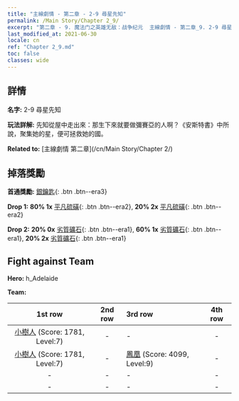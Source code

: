 ```yaml
---
title: "主線劇情 - 第二章 - 2-9 尋星先知"
permalink: /Main Story/Chapter 2_9/
excerpt: "第二章 - 9. 魔法门之英雄无敌：战争纪元  主線劇情 - 第二章_9. 2-9 尋星先知"
last_modified_at: 2021-06-30
locale: cn
ref: "Chapter 2_9.md"
toc: false
classes: wide
---
```


## 詳情

 **名字:** 2-9 尋星先知

 **玩法詳解:** 先知從屋中走出來：那生下來就要做彌賽亞的人啊？《安斯特書》中所說，聚集她的星，便可拯救她的國。

 **Related to:** [主線劇情 第二章](/cn/Main Story/Chapter 2/)

## 掉落獎勵

 **首通獎勵:** [銀鑰匙](/cn/Items/con_693/){: .btn .btn--era3}

 **Drop 1:** **80% 1x** [平凡硫磺](/cn/Items/mat_9/){: .btn .btn--era2}, **20% 2x** [平凡硫磺](/cn/Items/mat_9/){: .btn .btn--era2}

 **Drop 2:** **20% 0x** [劣質礦石](/cn/Items/mat_1/){: .btn .btn--era1}, **60% 1x** [劣質礦石](/cn/Items/mat_1/){: .btn .btn--era1}, **20% 2x** [劣質礦石](/cn/Items/mat_1/){: .btn .btn--era1}


## Fight against Team
 **Hero:** h_Adelaide

 **Team:**


  | 1st row | 2nd row | 3rd row | 4th row |
  |:----:|:----:|:----|:----:|
  | [小樹人](/cn/units/Treant/) (Score: 1781, Level:7)  | - | - | - |
  | [小樹人](/cn/units/Treant/) (Score: 1781, Level:7)  | - | [鳳凰](/cn/units/Firebird/) (Score: 4099, Level:9)  | - |
  | - | - | - | - |
  | - | - | - | - |


